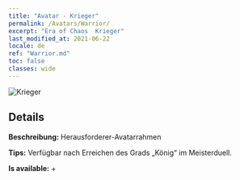 ```yaml
---
title: "Avatar - Krieger"
permalink: /Avatars/Warrior/
excerpt: "Era of Chaos  Krieger"
last_modified_at: 2021-06-22
locale: de
ref: "Warrior.md"
toc: false
classes: wide
---
```

 ![Krieger](/images/a/avatarFrame_1.png)

## Details

 **Beschreibung:** Herausforderer-Avatarrahmen 

 **Tips:** Verfügbar nach Erreichen des Grads „König“ im Meisterduell. 

 **Is available:**  + 

